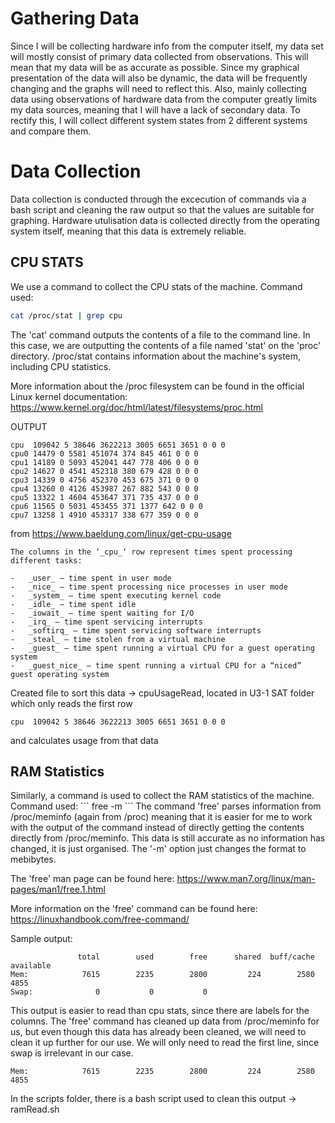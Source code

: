 # Gathering Data

Since I will be collecting hardware info from the computer itself, my data set will mostly consist of primary data collected from observations. This will mean that my data will be as accurate as possible. Since my graphical presentation of the data will also be dynamic, the data will be frequently changing and the graphs will need to reflect this. Also, mainly collecting data using observations of hardware data from the computer greatly limits my data sources, meaning that I will have a lack of secondary data. To rectify this, I will collect different system states from 2 different systems and compare them.

<h1>Data Collection</h1>
Data collection is conducted through the excecution of commands via a bash script and cleaning the raw output so that the values are suitable for graphing. Hardware utulisation data is collected directly from the operating system itself, meaning that this data is extremely reliable.

<h2>CPU STATS</h2>
We use a command to collect the CPU stats of the machine.
Command used:

```bash
cat /proc/stat | grep cpu
```

The 'cat' command outputs the contents of a file to the command line. In this case, we are outputting the contents of a file named 'stat' on the 'proc' directory. /proc/stat contains information about the machine's system, including CPU statistics.

More information about the /proc filesystem can be found in the official Linux kernel documentation: https://www.kernel.org/doc/html/latest/filesystems/proc.html



OUTPUT
```
cpu  109042 5 38646 3622213 3005 6651 3651 0 0 0
cpu0 14479 0 5581 451074 374 845 461 0 0 0
cpu1 14189 0 5093 452041 447 778 406 0 0 0
cpu2 14627 0 4541 452318 380 679 428 0 0 0
cpu3 14339 0 4756 452370 453 675 371 0 0 0
cpu4 13260 0 4126 453987 267 882 543 0 0 0
cpu5 13322 1 4604 453647 371 735 437 0 0 0
cpu6 11565 0 5031 453455 371 1377 642 0 0 0
cpu7 13258 1 4910 453317 338 677 359 0 0 0
```

from https://www.baeldung.com/linux/get-cpu-usage
```
The columns in the ‘_cpu_‘ row represent times spent processing different tasks:

-   _user_ – time spent in user mode
-   _nice_ – time spent processing nice processes in user mode
-   _system_ – time spent executing kernel code
-   _idle_ – time spent idle
-   _iowait_ – time spent waiting for I/O
-   _irq_ – time spent servicing interrupts
-   _softirq_ – time spent servicing software interrupts
-   _steal_ – time stolen from a virtual machine
-   _guest_ – time spent running a virtual CPU for a guest operating system
-   _guest_nice_ – time spent running a virtual CPU for a “niced” guest operating system
```

Created file to sort this data -> cpuUsageRead, located in U3-1 SAT folder which only reads the first row

```
cpu  109042 5 38646 3622213 3005 6651 3651 0 0 0
```

and calculates usage from that data

<h2>RAM Statistics</h2>
Similarly, a command is used to collect the RAM statistics of the machine.
Command used:
```
free -m
```
The command 'free' parses information from /proc/meminfo (again from /proc) meaning that it is easier for me to work with the output of the command instead of directly getting the contents directly from /proc/meminfo. This data is still accurate as no information has changed, it is just organised. The '-m' option just changes the format to mebibytes.

The 'free' man page can be found here: https://www.man7.org/linux/man-pages/man1/free.1.html

More information on the 'free' command can be found here: https://linuxhandbook.com/free-command/

Sample output:
```
               total        used        free      shared  buff/cache   available
Mem:            7615        2235        2800         224        2580        4855
Swap:              0           0           0
```
This output is easier to read than cpu stats, since there are labels for the columns. The 'free' command has cleaned up data from /proc/meminfo for us, but even though this data has already been cleaned, we will need to clean it up further for our use.
We will only need to read the first line, since swap is irrelevant in our case.
```
Mem:            7615        2235        2800         224        2580        4855
```
In the scripts folder, there is a bash script used to clean this output -> ramRead.sh
